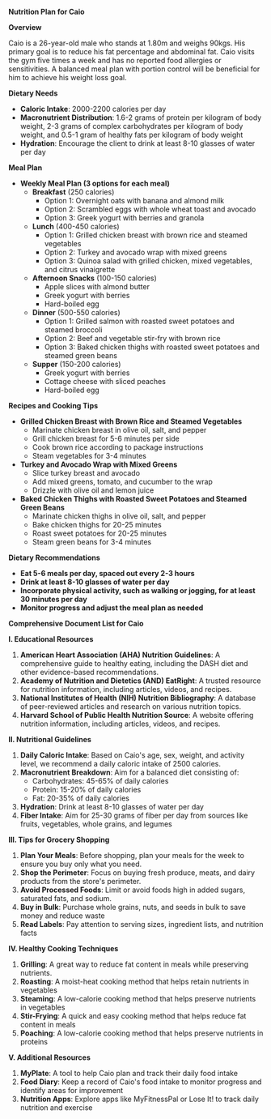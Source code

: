 **Nutrition Plan for Caio**

**Overview**

Caio is a 26-year-old male who stands at 1.80m and weighs 90kgs. His primary goal is to reduce his fat percentage and abdominal fat. Caio visits the gym five times a week and has no reported food allergies or sensitivities. A balanced meal plan with portion control will be beneficial for him to achieve his weight loss goal.

**Dietary Needs**

*   **Caloric Intake**: 2000-2200 calories per day
*   **Macronutrient Distribution**: 1.6-2 grams of protein per kilogram of body weight, 2-3 grams of complex carbohydrates per kilogram of body weight, and 0.5-1 gram of healthy fats per kilogram of body weight
*   **Hydration**: Encourage the client to drink at least 8-10 glasses of water per day

**Meal Plan**

*   **Weekly Meal Plan (3 options for each meal)**
    *   **Breakfast** (250 calories)
        *   Option 1: Overnight oats with banana and almond milk
        *   Option 2: Scrambled eggs with whole wheat toast and avocado
        *   Option 3: Greek yogurt with berries and granola
    *   **Lunch** (400-450 calories)
        *   Option 1: Grilled chicken breast with brown rice and steamed vegetables
        *   Option 2: Turkey and avocado wrap with mixed greens
        *   Option 3: Quinoa salad with grilled chicken, mixed vegetables, and citrus vinaigrette
    *   **Afternoon Snacks** (100-150 calories)
        *   Apple slices with almond butter
        *   Greek yogurt with berries
        *   Hard-boiled egg
    *   **Dinner** (500-550 calories)
        *   Option 1: Grilled salmon with roasted sweet potatoes and steamed broccoli
        *   Option 2: Beef and vegetable stir-fry with brown rice
        *   Option 3: Baked chicken thighs with roasted sweet potatoes and steamed green beans
    *   **Supper** (150-200 calories)
        *   Greek yogurt with berries
        *   Cottage cheese with sliced peaches
        *   Hard-boiled egg

**Recipes and Cooking Tips**

*   **Grilled Chicken Breast with Brown Rice and Steamed Vegetables**
    *   Marinate chicken breast in olive oil, salt, and pepper
    *   Grill chicken breast for 5-6 minutes per side
    *   Cook brown rice according to package instructions
    *   Steam vegetables for 3-4 minutes
*   **Turkey and Avocado Wrap with Mixed Greens**
    *   Slice turkey breast and avocado
    *   Add mixed greens, tomato, and cucumber to the wrap
    *   Drizzle with olive oil and lemon juice
*   **Baked Chicken Thighs with Roasted Sweet Potatoes and Steamed Green Beans**
    *   Marinate chicken thighs in olive oil, salt, and pepper
    *   Bake chicken thighs for 20-25 minutes
    *   Roast sweet potatoes for 20-25 minutes
    *   Steam green beans for 3-4 minutes

**Dietary Recommendations**

*   **Eat 5-6 meals per day, spaced out every 2-3 hours**
*   **Drink at least 8-10 glasses of water per day**
*   **Incorporate physical activity, such as walking or jogging, for at least 30 minutes per day**
*   **Monitor progress and adjust the meal plan as needed**

**Comprehensive Document List for Caio**

**I. Educational Resources**

1.  **American Heart Association (AHA) Nutrition Guidelines**: A comprehensive guide to healthy eating, including the DASH diet and other evidence-based recommendations.
2.  **Academy of Nutrition and Dietetics (AND) EatRight**: A trusted resource for nutrition information, including articles, videos, and recipes.
3.  **National Institutes of Health (NIH) Nutrition Bibliography**: A database of peer-reviewed articles and research on various nutrition topics.
4.  **Harvard School of Public Health Nutrition Source**: A website offering nutrition information, including articles, videos, and recipes.

**II. Nutritional Guidelines**

1.  **Daily Caloric Intake**: Based on Caio's age, sex, weight, and activity level, we recommend a daily caloric intake of 2500 calories.
2.  **Macronutrient Breakdown**: Aim for a balanced diet consisting of:
    *   Carbohydrates: 45-65% of daily calories
    *   Protein: 15-20% of daily calories
    *   Fat: 20-35% of daily calories
3.  **Hydration**: Drink at least 8-10 glasses of water per day
4.  **Fiber Intake**: Aim for 25-30 grams of fiber per day from sources like fruits, vegetables, whole grains, and legumes

**III. Tips for Grocery Shopping**

1.  **Plan Your Meals**: Before shopping, plan your meals for the week to ensure you buy only what you need.
2.  **Shop the Perimeter**: Focus on buying fresh produce, meats, and dairy products from the store's perimeter.
3.  **Avoid Processed Foods**: Limit or avoid foods high in added sugars, saturated fats, and sodium.
4.  **Buy in Bulk**: Purchase whole grains, nuts, and seeds in bulk to save money and reduce waste
5.  **Read Labels**: Pay attention to serving sizes, ingredient lists, and nutrition facts

**IV. Healthy Cooking Techniques**

1.  **Grilling**: A great way to reduce fat content in meals while preserving nutrients.
2.  **Roasting**: A moist-heat cooking method that helps retain nutrients in vegetables
3.  **Steaming**: A low-calorie cooking method that helps preserve nutrients in vegetables
4.  **Stir-Frying**: A quick and easy cooking method that helps reduce fat content in meals
5.  **Poaching**: A low-calorie cooking method that helps preserve nutrients in proteins

**V. Additional Resources**

1.  **MyPlate**: A tool to help Caio plan and track their daily food intake
2.  **Food Diary**: Keep a record of Caio's food intake to monitor progress and identify areas for improvement
3.  **Nutrition Apps**: Explore apps like MyFitnessPal or Lose It! to track daily nutrition and exercise